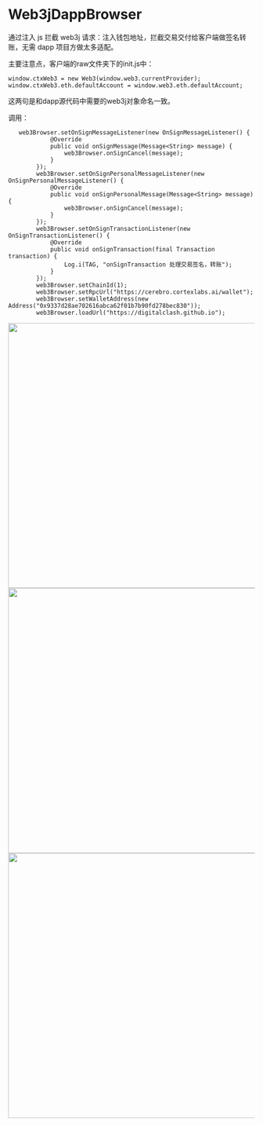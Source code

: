 # Web3jDappBrowser

通过注入 js 拦截 web3j 请求：注入钱包地址，拦截交易交付给客户端做签名转账，无需 dapp 项目方做太多适配。

主要注意点，客户端的raw文件夹下的init.js中：
```
window.ctxWeb3 = new Web3(window.web3.currentProvider);
window.ctxWeb3.eth.defaultAccount = window.web3.eth.defaultAccount;
```
这两句是和dapp源代码中需要的web3j对象命名一致。

调用：
```
   web3Browser.setOnSignMessageListener(new OnSignMessageListener() {
            @Override
            public void onSignMessage(Message<String> message) {
                web3Browser.onSignCancel(message);
            }
        });
        web3Browser.setOnSignPersonalMessageListener(new OnSignPersonalMessageListener() {
            @Override
            public void onSignPersonalMessage(Message<String> message) {
                web3Browser.onSignCancel(message);
            }
        });
        web3Browser.setOnSignTransactionListener(new OnSignTransactionListener() {
            @Override
            public void onSignTransaction(final Transaction transaction) {
                Log.i(TAG, "onSignTransaction 处理交易签名，转账");
            }
        });
        web3Browser.setChainId(1);
        web3Browser.setRpcUrl("https://cerebro.cortexlabs.ai/wallet");
        web3Browser.setWalletAddress(new Address("0x9337d28ae702616abca62f01b7b90fd278bec830"));
        web3Browser.loadUrl("https://digitalclash.github.io");
```

<img src="https://m.qpic.cn/psb?/V149vWW31mgVIF/nP6PweDjv68blB41vNXx6V5vC3wERBVfhUssz04esHI!/b/dPQAAAAAAAAA&bo=OASABwAAAAARB4s!&rf=viewer_4" width="540" hegiht="690" align=center />

<img src="http://m.qpic.cn/psb?/V149vWW31mgVIF/mnfveEzulOoRrV9G.T30oPAsOdtyGkRuLMm3DrUKoqk!/b/dIsBAAAAAAAA&bo=OASABwAAAAARF5s!&rf=viewer_4" width="540" hegiht="690" align=center />

<img src="http://m.qpic.cn/psb?/V149vWW31mgVIF/IRKYgL*LbJ0w.ykvSWSpv8W7XnBwtYapamy4nEj9hno!/b/dA4AAAAAAAAA&bo=OASABwAAAAARF5s!&rf=viewer_4" width="540" hegiht="690" align=center />
